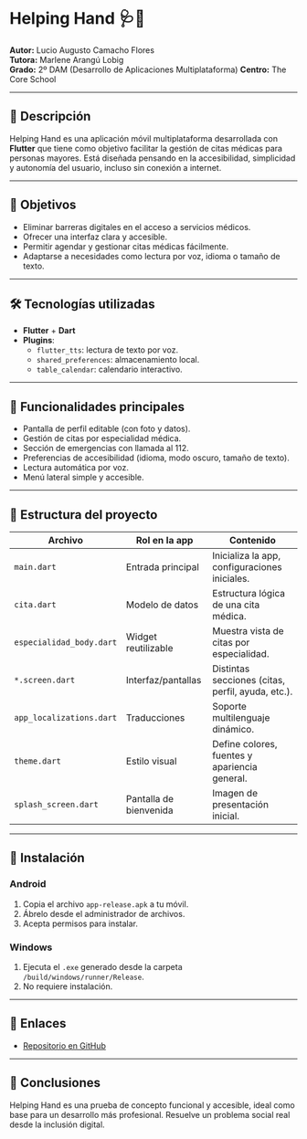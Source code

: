 # Helping Hand 🩺📱

**Autor:** Lucio Augusto Camacho Flores  
**Tutora:** Marlene Arangú Lobig  
**Grado:** 2º DAM (Desarrollo de Aplicaciones Multiplataforma)
**Centro:** The Core School

---

## 📌 Descripción

Helping Hand es una aplicación móvil multiplataforma desarrollada con **Flutter** que tiene como objetivo facilitar la gestión de citas médicas para personas mayores. Está diseñada pensando en la accesibilidad, simplicidad y autonomía del usuario, incluso sin conexión a internet.

---

## 🎯 Objetivos

- Eliminar barreras digitales en el acceso a servicios médicos.
- Ofrecer una interfaz clara y accesible.
- Permitir agendar y gestionar citas médicas fácilmente.
- Adaptarse a necesidades como lectura por voz, idioma o tamaño de texto.

---

## 🛠️ Tecnologías utilizadas

- **Flutter** + **Dart**
- **Plugins**:
  - `flutter_tts`: lectura de texto por voz.
  - `shared_preferences`: almacenamiento local.
  - `table_calendar`: calendario interactivo.

---

## 📱 Funcionalidades principales

- Pantalla de perfil editable (con foto y datos).
- Gestión de citas por especialidad médica.
- Sección de emergencias con llamada al 112.
- Preferencias de accesibilidad (idioma, modo oscuro, tamaño de texto).
- Lectura automática por voz.
- Menú lateral simple y accesible.

---

## 📂 Estructura del proyecto

| Archivo                        | Rol en la app                      | Contenido                                              |
|-------------------------------|------------------------------------|--------------------------------------------------------|
| `main.dart`                   | Entrada principal                   | Inicializa la app, configuraciones iniciales.          |
| `cita.dart`                   | Modelo de datos                     | Estructura lógica de una cita médica.                  |
| `especialidad_body.dart`      | Widget reutilizable                 | Muestra vista de citas por especialidad.               |
| `*.screen.dart`               | Interfaz/pantallas                  | Distintas secciones (citas, perfil, ayuda, etc.).      |
| `app_localizations.dart`      | Traducciones                        | Soporte multilenguaje dinámico.                        |
| `theme.dart`                  | Estilo visual                       | Define colores, fuentes y apariencia general.          |
| `splash_screen.dart`          | Pantalla de bienvenida              | Imagen de presentación inicial.                        |

---

## 🧪 Instalación

### Android
1. Copia el archivo `app-release.apk` a tu móvil.
2. Ábrelo desde el administrador de archivos.
3. Acepta permisos para instalar.

### Windows
1. Ejecuta el `.exe` generado desde la carpeta `/build/windows/runner/Release`.
2. No requiere instalación.

---

## 🔗 Enlaces

- [Repositorio en GitHub](https://github.com/Luciocf2/TFG-HelpingHand)

---

## 🧠 Conclusiones

Helping Hand es una prueba de concepto funcional y accesible, ideal como base para un desarrollo más profesional. Resuelve un problema social real desde la inclusión digital.
